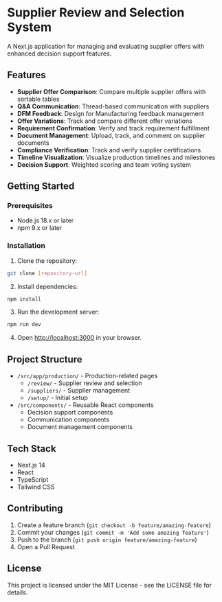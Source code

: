 # Supplier Review and Selection System

A Next.js application for managing and evaluating supplier offers with enhanced decision support features.

## Features

- **Supplier Offer Comparison**: Compare multiple supplier offers with sortable tables
- **Q&A Communication**: Thread-based communication with suppliers
- **DFM Feedback**: Design for Manufacturing feedback management
- **Offer Variations**: Track and compare different offer variations
- **Requirement Confirmation**: Verify and track requirement fulfillment
- **Document Management**: Upload, track, and comment on supplier documents
- **Compliance Verification**: Track and verify supplier certifications
- **Timeline Visualization**: Visualize production timelines and milestones
- **Decision Support**: Weighted scoring and team voting system

## Getting Started

### Prerequisites

- Node.js 18.x or later
- npm 9.x or later

### Installation

1. Clone the repository:
```bash
git clone [repository-url]
```

2. Install dependencies:
```bash
npm install
```

3. Run the development server:
```bash
npm run dev
```

4. Open [http://localhost:3000](http://localhost:3000) in your browser.

## Project Structure

- `/src/app/production/` - Production-related pages
  - `/review/` - Supplier review and selection
  - `/suppliers/` - Supplier management
  - `/setup/` - Initial setup
- `/src/components/` - Reusable React components
  - Decision support components
  - Communication components
  - Document management components

## Tech Stack

- Next.js 14
- React
- TypeScript
- Tailwind CSS

## Contributing

1. Create a feature branch (`git checkout -b feature/amazing-feature`)
2. Commit your changes (`git commit -m 'Add some amazing feature'`)
3. Push to the branch (`git push origin feature/amazing-feature`)
4. Open a Pull Request

## License

This project is licensed under the MIT License - see the LICENSE file for details.
